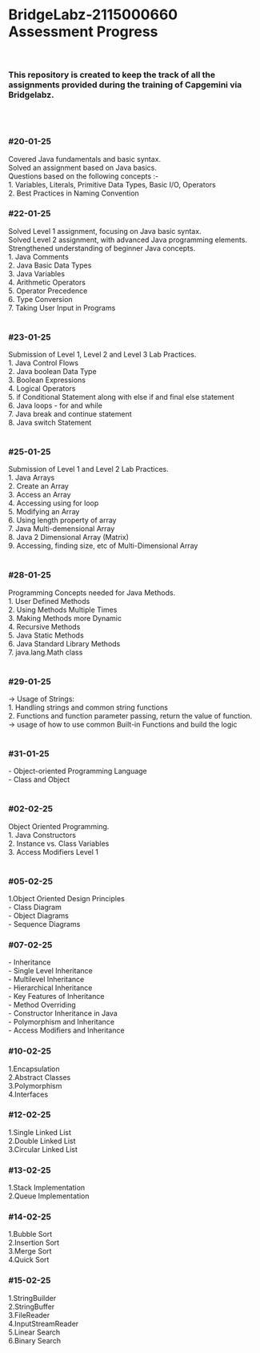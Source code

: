 # BridgeLabz-2115000660 Assessment Progress
<br>

<h3>This repository is created to keep the track of all the assignments provided during the training of Capgemini via Bridgelabz.</h3>

<br>
<br>

<h3>#20-01-25</h3>
Covered Java fundamentals and basic syntax.<br>
Solved an assignment based on Java basics.<br>
Questions based on the following concepts :-<br>
1. Variables, Literals, Primitive Data Types, Basic I/O, Operators<br>
2. Best Practices in Naming Convention<br>

<h3>#22-01-25</h3>
Solved Level 1 assignment, focusing on Java basic syntax.<br>
Solved Level 2 assignment, with advanced Java programming elements.<br>
Strengthened understanding of beginner Java concepts.<br>
1. Java Comments<br>
2. Java Basic Data Types<br>
3. Java Variables<br>
4. Arithmetic Operators<br>
5. Operator Precedence<br>
6. Type Conversion<br>
7. Taking User Input in Programs<br><br>

<h3>#23-01-25</h3>
Submission of Level 1, Level 2 and Level 3 Lab Practices. <br>
1. Java Control Flows<br>
2. Java boolean Data Type<br>
3. Boolean Expressions<br>
4. Logical Operators<br>
5. if Conditional Statement along with else if and final else statement<br>
6. Java loops - for and while<br>
7. Java break and continue statement<br>
8. Java switch Statement<br><br>

<h3>#25-01-25</h3>
Submission of Level 1 and Level 2 Lab Practices. <br>
1. Java Arrays<br>
2. Create an Array<br>
3. Access an Array<br>
4. Accessing using for loop<br>
5. Modifying an Array<br>
6. Using length property of array<br>
7. Java Multi-demensional Array<br>
8. Java 2 Dimensional Array (Matrix)<br>
9. Accessing, finding size, etc of Multi-Dimensional Array<br><br>

<h3>#28-01-25</h3>
Programming Concepts needed for Java Methods.<br>
1. User Defined Methods<br>
2. Using Methods Multiple Times<br>
3. Making Methods more Dynamic<br>
4. Recursive Methods<br>
5. Java Static Methods<br>
6. Java Standard Library Methods<br>
7. java.lang.Math class<br><br>

<h3>#29-01-25</h3>
-> Usage of Strings:<br>
1. Handling strings and common string functions<br>
2. Functions and function parameter passing, return the value of function.<br>
-> usage of how to use common Built-in Functions and build the logic<br><br>

<h3>#31-01-25</h3>
- Object-oriented Programming Language<br>
- Class and Object<br><br>

<h3>#02-02-25</h3>
Object Oriented Programming.<br>
1. Java Constructors<br>
2. Instance vs. Class Variables<br>
3. Access Modifiers Level 1<br><br>

<h3>#05-02-25</h3>
1.Object Oriented Design Principles<br>
- Class Diagram<br>
- Object Diagrams<br>
- Sequence Diagrams<br>

<h3>#07-02-25</h3>
- Inheritance<br>
- Single Level Inheritance<br>
- Multilevel Inheritance<br>
- Hierarchical Inheritance<br>
- Key Features of Inheritance<br>
- Method Overriding<br>
- Constructor Inheritance in Java<br>
- Polymorphism and Inheritance<br>
- Access Modifiers and Inheritance<br>

 
 
<h3>#10-02-25</h3>
1.Encapsulation<br>
2.Abstract Classes<br>
3.Polymorphism<br>
4.Interfaces<br>

<h3>#12-02-25</h3>
1.Single Linked List<br>
2.Double Linked List<br>
3.Circular Linked List<br>

<h3>#13-02-25</h3>
1.Stack Implementation<br>
2.Queue Implementation<br>

<h3>#14-02-25</h3>
1.Bubble Sort<br>
2.Insertion Sort<br>
3.Merge Sort<br>
4.Quick Sort<br>

<h3>#15-02-25</h3>
1.StringBuilder<br>
2.StringBuffer<br>
3.FileReader<br>
4.InputStreamReader<br>
5.Linear Search<br> 
6.Binary Search<br>


